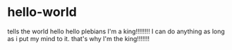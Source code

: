 # hello-world
tells the world hello 
hello plebians I'm a king!!!!!!!!
I can do anything as long as i put my mind to it. that's why I'm the king!!!!!!!
